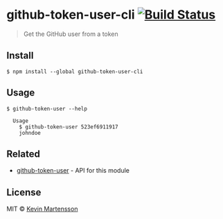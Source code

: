 # github-token-user-cli [![Build Status](https://travis-ci.org/kevva/github-token-user-cli.svg?branch=master)](https://travis-ci.org/kevva/github-token-user-cli)

> Get the GitHub user from a token


## Install

```
$ npm install --global github-token-user-cli
```


## Usage

```
$ github-token-user --help

  Usage
    $ github-token-user 523ef6911917
    johndoe
```


## Related

* [github-token-user](https://github.com/kevva/github-token-user) - API for this module


## License

MIT © [Kevin Martensson](https://github.com/kevva)
